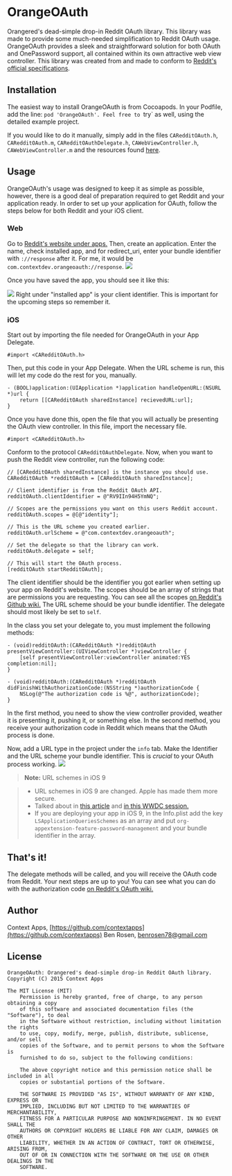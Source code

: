 # OrangeOAuth

Orangered's dead-simple drop-in Reddit OAuth library. This library was made to provide some much-needed simplification to Reddit OAuth usage. OrangeOAuth provides a sleek and straightforward solution for both OAuth and OnePassword support, all contained within its own attractive web view controller. This library was created from and made to conform to [Reddit's official specifications](https://github.com/reddit/reddit/wiki/OAuth2-iOS-Example).

## Installation

The easiest way to install OrangeOAuth is from Cocoapods. In your Podfile, add the line: `pod 'OrangeOAuth'. Feel free to `try` as well, using the detailed example project.

If you would like to do it manually, simply add in the files `CARedditOAuth.h`, `CARedditOAuth.m`, `CARedditOAuthDelegate.h`, `CAWebViewController.h`, `CAWebViewController.m` and the resources found [here](Resources).

## Usage

OrangeOAuth's usage was designed to keep it as simple as possible, however, there is a good deal of preparation required to get Reddit and your application ready. In order to set up your application for OAuth, follow the steps below for both Reddit and your iOS client.

### Web

Go to [Reddit's website under apps.](https://www.reddit.com/prefs/apps/) Then, create an application. Enter the name, check installed app, and for redirect_uri, enter your bundle identifier with `://response` after it. For me, it would be `com.contextdev.orangeoauth://response`. 
![](https://raw.githubusercontent.com/contextapps/OrangeOAuth/master/Screenshots/screenshot1.png)

Once you have saved the app, you should see it like this:

![](https://raw.githubusercontent.com/contextapps/OrangeOAuth/master/Screenshots/screenshot2.png)
Right under "installed app" is your client identifier. This is important for the upcoming steps so remember it.

### iOS

Start out by importing the file needed for OrangeOAuth in your App Delegate.

    #import <CARedditOAuth.h>
    
Then, put this code in your App Delegate. When the URL scheme is run, this will let my code do the rest for you, manually.

    - (BOOL)application:(UIApplication *)application handleOpenURL:(NSURL *)url {
        return [[CARedditOAuth sharedInstance] recievedURL:url];
    }

Once you have done this, open the file that you will actually be presenting the OAuth view controller.
In this file,  import the necessary file.

    #import <CARedditOAuth.h>

Conform to the protocol `CARedditOAuthDelegate`.
Now, when you want to push the Reddit view controller, run the following code:

    // [CARedditOAuth sharedInstance] is the instance you should use.
    CARedditOAuth *redditOAuth = [CARedditOAuth sharedInstance];
    
    // Client identifier is from the Reddit OAuth API.
    redditOAuth.clientIdentifier = @"RV9IIn94H5YmNQ";

    // Scopes are the permissions you want on this users Reddit account.
    redditOAuth.scopes = @[@"identity"];
    
    // This is the URL scheme you created earlier.
    redditOAuth.urlScheme = @"com.contextdev.orangeoauth";

    // Set the delegate so that the library can work.
    redditOAuth.delegate = self;
    
    // This will start the OAuth process.
    [redditOAuth startRedditOAuth];

The client identifier should be the identifier you got earlier when setting up your app on Reddit's website. The scopes should be an array of strings that are permissions you are requesting. You can see all the scopes [on Reddit's Github wiki.](https://github.com/reddit/reddit/wiki/oauth2#authorization) The URL scheme should be your bundle identifier. The delegate should most likely be set to `self`.

In the class you set your delegate to, you must implement the following methods:

    - (void)redditOAuth:(CARedditOAuth *)redditOAuth presentViewController:(UIViewController *)viewController {
        [self presentViewController:viewController animated:YES completion:nil];
    }
    
    - (void)redditOAuth:(CARedditOAuth *)redditOAuth didFinishWithAuthorizationCode:(NSString *)authorizationCode {
        NSLog(@"The authorization code is %@", authorizationCode);
    }

In the first method, you need to show the view controller provided, weather it is presenting it, pushing it, or something else. In the second method, you receive your authorization code in Reddit which means that the OAuth process is done.

Now, add a URL type in the project under the `info` tab. Make the Identifier and the URL scheme your bundle identifier. This is _crucial_ to your OAuth process working.
![](https://raw.githubusercontent.com/contextapps/OrangeOAuth/master/Screenshots/screenshot3.png)
> **Note:** URL schemes in iOS 9

> - URL schemes in iOS 9 are changed. Apple has made them more secure. 
> - Talked about in [this article](http://awkwardhare.com/post/121196006730/quick-take-on-ios-9-url-scheme-changes) and [in this WWDC session. ](https://developer.apple.com/videos/wwdc/2015/?id=703)
> - If you are deploying your app in iOS 9, in the Info.plist add the key `LSApplicationQueriesSchemes` as an array and put `org-appextension-feature-password-management` and your bundle identifier in the array.

## That's it!

The delegate methods will be called, and you will receive the OAuth code from Reddit. Your next steps are up to you! You can see what you can do with the authorization code [on Reddit's OAuth wiki.](https://github.com/reddit/reddit/wiki/oauth2#token-retrieval-code-flow)

## Author

Context Apps, [https://github.com/contextapps](https://github.com/contextapps)
Ben Rosen, [benrosen78@gmail.com](mailto:benrosen78@gmail.com)

## License

	OrangeOAuth: Orangered's dead-simple drop-in Reddit OAuth library.
	Copyright (C) 2015 Context Apps
	
	The MIT License (MIT)     
     	Permission is hereby granted, free of charge, to any person obtaining a copy
     	of this software and associated documentation files (the "Software"), to deal
     	in the Software without restriction, including without limitation the rights
     	to use, copy, modify, merge, publish, distribute, sublicense, and/or sell
     	copies of the Software, and to permit persons to whom the Software is
     	furnished to do so, subject to the following conditions:
     
     	The above copyright notice and this permission notice shall be included in all
     	copies or substantial portions of the Software.
     
     	THE SOFTWARE IS PROVIDED "AS IS", WITHOUT WARRANTY OF ANY KIND, EXPRESS OR
     	IMPLIED, INCLUDING BUT NOT LIMITED TO THE WARRANTIES OF MERCHANTABILITY,
     	FITNESS FOR A PARTICULAR PURPOSE AND NONINFRINGEMENT. IN NO EVENT SHALL THE
     	AUTHORS OR COPYRIGHT HOLDERS BE LIABLE FOR ANY CLAIM, DAMAGES OR OTHER
     	LIABILITY, WHETHER IN AN ACTION OF CONTRACT, TORT OR OTHERWISE, ARISING FROM,
     	OUT OF OR IN CONNECTION WITH THE SOFTWARE OR THE USE OR OTHER DEALINGS IN THE
     	SOFTWARE.
  
